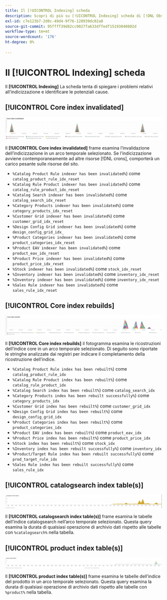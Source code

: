 ```yaml
---
title: Il [!UICONTROL Indexing] scheda
description: Scopri di più su [!UICONTROL Indexing] scheda di [!DNL Observation for Adobe Commerce].
exl-id: c7e123b7-2d0c-49d4-9f76-128939dc02a8
source-git-commit: 95ffff39d82cc9027fa633dffedf15193040802d
workflow-type: tm+mt
source-wordcount: '176'
ht-degree: 0%

---
```


# Il [!UICONTROL Indexing] scheda

Il **[!UICONTROL Indexing]** La scheda tenta di spiegare i problemi relativi all’indicizzazione e identificare le potenziali cause.

## [!UICONTROL Core index invalidated]

![Indice core invalidato](../../assets/tools/observation-for-adobe-commerce/indexing-tab-1.jpg)

Il **[!UICONTROL Core index invalidated]** frame esamina l’invalidazione dell’indicizzazione in un arco temporale selezionato. Se l’indicizzazione avviene contemporaneamente ad altre risorse [!DNL crons], comporterà un carico pesante sulle risorse del sito.

* `%Catalog Product Rule indexer has been invalidated%`) come `catalog_product_rule_idx_reset`
* `%Catalog Rule Product indexer has been invalidated%`) come `catalog_rule_product_idx_reset`
* `%Catalog Search indexer has been invalidated%`) come `catalog_search_idx_reset`
* `%Category Products indexer has been invalidated%`) come `category_products_idx_reset`
* `%Customer Grid indexer has been invalidated%`) come `customer_grid_idx_reset`
* `%Design Config Grid indexer has been invalidated%`) come `design_config_grid_idx_`
* `%Product Categories indexer has been invalidated%`) come `product_categories_idx_reset`
* `%Product EAV indexer has been invalidated%`) come `product_eav_idx_reset`
* `%Product Price indexer has been invalidated%`) come `product_price_idx_reset`
* `%Stock indexer has been invalidated%`) come `stock_idx_reset`
* `%Inventory indexer has been invalidated%`) come `inventory_idx_reset`
* `%Inventory indexer has been invalidated%`) come `inventory_idx_reset`
* `%Sales Rule indexer has been invalidated%`) come `sales_rule_idx_reset`

## [!UICONTROL Core index rebuilds]

![Ricostruzioni dell’indice core](../../assets/tools/observation-for-adobe-commerce/indexing-tab-2.jpg)

Il **[!UICONTROL Core index rebuilds]** il fotogramma esamina le ricostruzioni dell’indice core in un arco temporale selezionato. Di seguito sono riportate le stringhe analizzate dai registri per indicare il completamento della ricostruzione dell’indice.

* `%Catalog Product Rule index has been rebuilt%`) come `catalog_product_rule_idx`
* `%Catalog Rule Product index has been rebuilt%`) come `catalog_rule_product_idx`
* `%Catalog Search index has been rebuilt%`) come `catalog_search_idx`
* `%Category Products index has been rebuilt successfully%`) come `category_products_idx`
* `%Customer Grid index has been rebuilt%`) come `customer_grid_idx`
* `%Design Config Grid index has been rebuilt%`) come `design_config_grid_idx`
* `%Product Categories index has been rebuilt%`) come `product_categories_idx`
* `%Product EAV index has been rebuilt%`) come `product_eav_idx`
* `%Product Price index has been rebuilt%`) come `product_price_idx`
* `%Stock index has been rebuilt%`) come `stock_idx`
* `%Inventory index has been rebuilt successfully%`) come `inventory_idx`
* `%Product/Target Rule index has been rebuilt successfully%`) come `prod_target_rule_idx`
* `%Sales Rule index has been rebuilt successfully%`) come `sales_rule_idx`


## [!UICONTROL catalogsearch index table(s)]

![tabelle indice catalogsearch](../../assets/tools/observation-for-adobe-commerce/indexing-tab-3.jpg)

Il **[!UICONTROL catalogsearch index table(s)]** frame esamina le tabelle dell’indice catalogsearch nell’arco temporale selezionato. Questa query esamina la durata di qualsiasi operazione di archivio dati rispetto alle tabelle con `%catalogsearch%` nella tabella.

## [!UICONTROL product index table(s)]

![tabelle indice prodotto](../../assets/tools/observation-for-adobe-commerce/indexing-tab-4.jpg)

Il **[!UICONTROL product index table(s)]** frame esamina le tabelle dell’indice del prodotto in un arco temporale selezionato. Questa query esamina la durata di qualsiasi operazione di archivio dati rispetto alle tabelle con `%product%` nella tabella.
